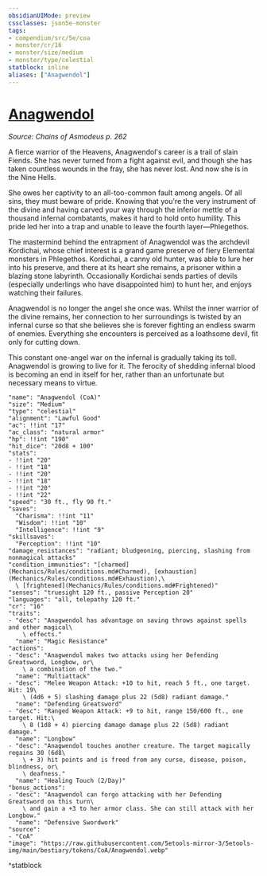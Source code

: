 ```yaml
---
obsidianUIMode: preview
cssclasses: json5e-monster
tags:
- compendium/src/5e/coa
- monster/cr/16
- monster/size/medium
- monster/type/celestial
statblock: inline
aliases: ["Anagwendol"]
---
```

# [Anagwendol](Mechanics\bestiary\npc/anagwendol-coa.md)
*Source: Chains of Asmodeus p. 262*  

A fierce warrior of the Heavens, Anagwendol's career is a trail of slain Fiends. She has never turned from a fight against evil, and though she has taken countless wounds in the fray, she has never lost. And now she is in the Nine Hells.

She owes her captivity to an all-too-common fault among angels. Of all sins, they must beware of pride. Knowing that you're the very instrument of the divine and having carved your way through the inferior mettle of a thousand infernal combatants, makes it hard to hold onto humility. This pride led her into a trap and unable to leave the fourth layer—Phlegethos.

The mastermind behind the entrapment of Anagwendol was the archdevil Kordichai, whose chief interest is a grand game preserve of fiery Elemental monsters in Phlegethos. Kordichai, a canny old hunter, was able to lure her into his preserve, and there at its heart she remains, a prisoner within a blazing stone labyrinth. Occasionally Kordichai sends parties of devils (especially underlings who have disappointed him) to hunt her, and enjoys watching their failures.

Anagwendol is no longer the angel she once was. Whilst the inner warrior of the divine remains, her connection to her surroundings is twisted by an infernal curse so that she believes she is forever fighting an endless swarm of enemies. Everything she encounters is perceived as a loathsome devil, fit only for cutting down.

This constant one-angel war on the infernal is gradually taking its toll. Anagwendol is growing to live for it. The ferocity of shedding infernal blood is becoming an end in itself for her, rather than an unfortunate but necessary means to virtue.

```statblock
"name": "Anagwendol (CoA)"
"size": "Medium"
"type": "celestial"
"alignment": "Lawful Good"
"ac": !!int "17"
"ac_class": "natural armor"
"hp": !!int "190"
"hit_dice": "20d8 + 100"
"stats":
- !!int "20"
- !!int "18"
- !!int "20"
- !!int "18"
- !!int "20"
- !!int "22"
"speed": "30 ft., fly 90 ft."
"saves":
  "Charisma": !!int "11"
  "Wisdom": !!int "10"
  "Intelligence": !!int "9"
"skillsaves":
  "Perception": !!int "10"
"damage_resistances": "radiant; bludgeoning, piercing, slashing from nonmagical attacks"
"condition_immunities": "[charmed](Mechanics/Rules/conditions.md#Charmed), [exhaustion](Mechanics/Rules/conditions.md#Exhaustion),\
  \ [frightened](Mechanics/Rules/conditions.md#Frightened)"
"senses": "truesight 120 ft., passive Perception 20"
"languages": "all, telepathy 120 ft."
"cr": "16"
"traits":
- "desc": "Anagwendol has advantage on saving throws against spells and other magical\
    \ effects."
  "name": "Magic Resistance"
"actions":
- "desc": "Anagwendol makes two attacks using her Defending Greatsword, Longbow, or\
    \ a combination of the two."
  "name": "Multiattack"
- "desc": "Melee Weapon Attack: +10 to hit, reach 5 ft., one target. Hit: 19\
    \ (4d6 + 5) slashing damage plus 22 (5d8) radiant damage."
  "name": "Defending Greatsword"
- "desc": "Ranged Weapon Attack: +9 to hit, range 150/600 ft., one target. Hit:\
    \ 8 (1d8 + 4) piercing damage damage plus 22 (5d8) radiant damage."
  "name": "Longbow"
- "desc": "Anagwendol touches another creature. The target magically regains 30 (6d8\
    \ + 3) hit points and is freed from any curse, disease, poison, blindness, or\
    \ deafness."
  "name": "Healing Touch (2/Day)"
"bonus_actions":
- "desc": "Anagwendol can forgo attacking with her Defending Greatsword on this turn\
    \ and gain a +3 to her armor class. She can still attack with her Longbow."
  "name": "Defensive Swordwork"
"source":
- "CoA"
"image": "https://raw.githubusercontent.com/5etools-mirror-3/5etools-img/main/bestiary/tokens/CoA/Anagwendol.webp"
```
^statblock
